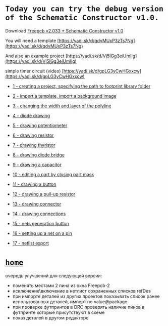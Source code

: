 # `Today you can try the debug version of the Schematic Constructor v1.0.`

Download [Freepcb v2.033 + Schematic Constructor v1.0](https://yadi.sk/d/Nh0Ed17JoSJpxQ)

You will need a template [https://yadi.sk/d/qdvMUxP3zTs7Ng](https://yadi.sk/d/qdvMUxP3zTs7Ng)

And also an example project [https://yadi.sk/d/Vj5IGg3eiUmIig](https://yadi.sk/d/Vj5IGg3eiUmIig)

simple timer circuit (video) [https://yadi.sk/d/gpLG3yCwHGxxcw](https://yadi.sk/d/gpLG3yCwHGxxcw)

* [1 - creating a project, specifying the path to footprint library folder](https://thevideowasremovedfromYouTubebecauseYouTubehasdegradedthevideoquality)

* [2 - import a template, import a background image](https://thevideowasremovedfromYouTubebecauseYouTubehasdegradedthevideoquality)

* [3 - changing the width and layer of the polyline](https://thevideowasremovedfromYouTubebecauseYouTubehasdegradedthevideoquality)

* [4 - diode drawing](https://thevideowasremovedfromYouTubebecauseYouTubehasdegradedthevideoquality)

* [5 - drawing potentiometer](https://thevideowasremovedfromYouTubebecauseYouTubehasdegradedthevideoquality)

* [6 - drawing resistor](https://thevideowasremovedfromYouTubebecauseYouTubehasdegradedthevideoquality)

* [7 - drawing thyristor](https://thevideowasremovedfromYouTubebecauseYouTubehasdegradedthevideoquality)

* [8 - drawing diode bridge](https://thevideowasremovedfromYouTubebecauseYouTubehasdegradedthevideoquality)

* [9 - drawing a capacitor](https://thevideowasremovedfromYouTubebecauseYouTubehasdegradedthevideoquality)

* [10 - editing a part by closing part mask](https://thevideowasremovedfromYouTubebecauseYouTubehasdegradedthevideoquality)

* [11 - drawing a button](https://thevideowasremovedfromYouTubebecauseYouTubehasdegradedthevideoquality)

* [12 - drawing a pull-up resistor](https://thevideowasremovedfromYouTubebecauseYouTubehasdegradedthevideoquality)

* [13 - drawing connector](https://thevideowasremovedfromYouTubebecauseYouTubehasdegradedthevideoquality)

* [14 - drawing connections](https://thevideowasremovedfromYouTubebecauseYouTubehasdegradedthevideoquality)

* [15 - nets generation button](https://thevideowasremovedfromYouTubebecauseYouTubehasdegradedthevideoquality)

* [16 - setting up a net on a pin](https://thevideowasremovedfromYouTubebecauseYouTubehasdegradedthevideoquality)

* [17 - netlist export](https://thevideowasremovedfromYouTubebecauseYouTubehasdegradedthevideoquality)

# [`home`](https://freepcb.dev)

очередь улучшений для следующей версии:

* поменять местами 2 пина из окна Freepcb-2
* исключение\включение в нетлист сохраненных списков refDes
* при импорте деталей из других проектов показывать список ранее использованных деталей, импорт по value@package
* при проверке футпринтов в DRC проверять наличие пинов в футпринте которые присутствуют в схеме
* показ деталей в другом редакторе

